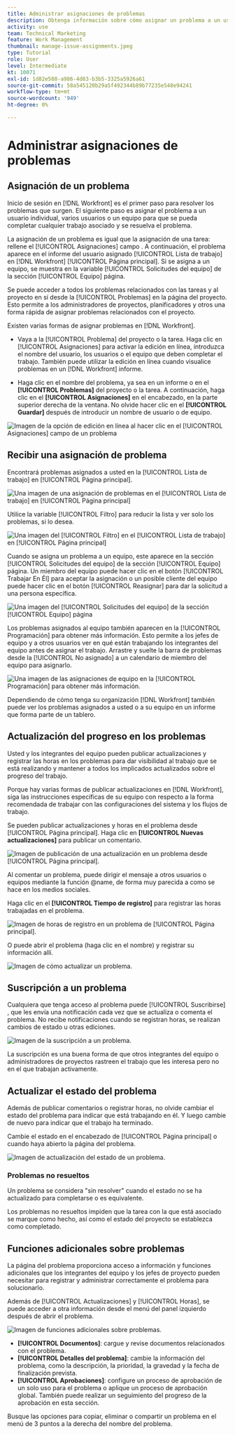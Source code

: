 ```yaml
---
title: Administrar asignaciones de problemas
description: Obtenga información sobre cómo asignar un problema a un usuario individual, varios usuarios o un equipo para que el problema se resuelva.
activity: use
team: Technical Marketing
feature: Work Management
thumbnail: manage-issue-assignments.jpeg
type: Tutorial
role: User
level: Intermediate
kt: 10071
exl-id: 1d82e588-a986-4d83-b3b5-3325a5926a61
source-git-commit: 58a545120b29a5f492344b89b77235e548e94241
workflow-type: tm+mt
source-wordcount: '949'
ht-degree: 0%

---
```


# Administrar asignaciones de problemas

## Asignación de un problema

Inicio de sesión en [!DNL Workfront] es el primer paso para resolver los problemas que surgen. El siguiente paso es asignar el problema a un usuario individual, varios usuarios o un equipo para que se pueda completar cualquier trabajo asociado y se resuelva el problema.

La asignación de un problema es igual que la asignación de una tarea: rellene el [!UICONTROL Asignaciones] campo . A continuación, el problema aparece en el informe del usuario asignado [!UICONTROL Lista de trabajo] en [!DNL Workfront] [!UICONTROL Página principal]. Si se asigna a un equipo, se muestra en la variable [!UICONTROL Solicitudes del equipo] de la sección [!UICONTROL Equipo] página.

Se puede acceder a todos los problemas relacionados con las tareas y al proyecto en sí desde la [!UICONTROL Problemas] en la página del proyecto. Esto permite a los administradores de proyectos, planificadores y otros una forma rápida de asignar problemas relacionados con el proyecto.

Existen varias formas de asignar problemas en [!DNL Workfront].

* Vaya a la [!UICONTROL Problema] del proyecto o la tarea. Haga clic en [!UICONTROL Asignaciones] para activar la edición en línea, introduzca el nombre del usuario, los usuarios o el equipo que deben completar el trabajo.
También puede utilizar la edición en línea cuando visualice problemas en un [!DNL Workfront] informe.

* Haga clic en el nombre del problema, ya sea en un informe o en el **[!UICONTROL Problemas]** del proyecto o la tarea. A continuación, haga clic en el **[!UICONTROL Asignaciones]** en el encabezado, en la parte superior derecha de la ventana. No olvide hacer clic en el **[!UICONTROL Guardar]** después de introducir un nombre de usuario o de equipo.

![Imagen de la opción de edición en línea al hacer clic en el [!UICONTROL Asignaciones] campo de un problema](assets/04-issue-assign-issue-list-assignments-field.png)

<!--
Learn more graphic and documentation article links
Assign issues
Edit user assignments for multiple issues
-->

## Recibir una asignación de problema

Encontrará problemas asignados a usted en la [!UICONTROL Lista de trabajo] en [!UICONTROL Página principal].

![Una imagen de una asignación de problemas en el [!UICONTROL Lista de trabajo] en [!UICONTROL Página principal]](assets/05-workfront-home-work-list.png)

Utilice la variable [!UICONTROL Filtro] para reducir la lista y ver solo los problemas, si lo desea.

![Una imagen del [!UICONTROL Filtro] en el [!UICONTROL Lista de trabajo] en [!UICONTROL Página principal]](assets/06-workfront-home-issue-filter.png)

Cuando se asigna un problema a un equipo, este aparece en la sección [!UICONTROL Solicitudes del equipo] de la sección [!UICONTROL Equipo] página. Un miembro del equipo puede hacer clic en el botón [!UICONTROL Trabajar En Él] para aceptar la asignación o un posible cliente del equipo puede hacer clic en el botón [!UICONTROL Reasignar] para dar la solicitud a una persona específica.

![Una imagen del [!UICONTROL Solicitudes del equipo] de la sección [!UICONTROL Equipo] página](assets/07-team-page-work-on-it.png)

Los problemas asignados al equipo también aparecen en la [!UICONTROL Programación] para obtener más información. Esto permite a los jefes de equipo y a otros usuarios ver en qué están trabajando los integrantes del equipo antes de asignar el trabajo. Arrastre y suelte la barra de problemas desde la [!UICONTROL No asignado] a un calendario de miembro del equipo para asignarlo.

![Una imagen de las asignaciones de equipo en la [!UICONTROL Programación] para obtener más información.](assets/08-issue-assignment-team-schedule.png)

Dependiendo de cómo tenga su organización [!DNL Workfront] también puede ver los problemas asignados a usted o a su equipo en un informe que forma parte de un tablero.

<!-- Learn more graphic and documentation article links

* Display items in the [!UICONTROL Work List] in the [!UICONTROL Home] area
* Manage work and team requests in the [!UICONTROL Home] area

-->

## Actualización del progreso en los problemas

Usted y los integrantes del equipo pueden publicar actualizaciones y registrar las horas en los problemas para dar visibilidad al trabajo que se está realizando y mantener a todos los implicados actualizados sobre el progreso del trabajo.

Porque hay varias formas de publicar actualizaciones en [!DNL Workfront], siga las instrucciones específicas de su equipo con respecto a la forma recomendada de trabajar con las configuraciones del sistema y los flujos de trabajo.

Se pueden publicar actualizaciones y horas en el problema desde [!UICONTROL Página principal]. Haga clic en **[!UICONTROL Nuevas actualizaciones]** para publicar un comentario.

![Imagen de publicación de una actualización en un problema desde [!UICONTROL Página principal].](assets/09-workfront-home-update.png)

Al comentar un problema, puede dirigir el mensaje a otros usuarios o equipos mediante la función @name, de forma muy parecida a como se hace en los medios sociales.

Haga clic en el **[!UICONTROL Tiempo de registro]** para registrar las horas trabajadas en el problema.

![Imagen de horas de registro en un problema de [!UICONTROL Página principal].](assets/10-workfront-home-log-hours.png)

O puede abrir el problema (haga clic en el nombre) y registrar su información allí.

![Imagen de cómo actualizar un problema.](assets/11-update-on-landing-page.png)

## Suscripción a un problema

Cualquiera que tenga acceso al problema puede [!UICONTROL Suscribirse] , que les envía una notificación cada vez que se actualiza o comenta el problema. No recibe notificaciones cuando se registran horas, se realizan cambios de estado u otras ediciones.

![Imagen de la suscripción a un problema.](assets/12-subscribe-to-an-issue.png)

La suscripción es una buena forma de que otros integrantes del equipo o administradores de proyectos rastreen el trabajo que les interesa pero no en el que trabajan activamente.

<!-- Learn more graphic and link to documentation article

* Update or edit a work item in the Home area

-->

## Actualizar el estado del problema

Además de publicar comentarios o registrar horas, no olvide cambiar el estado del problema para indicar que está trabajando en él. Y luego cambie de nuevo para indicar que el trabajo ha terminado.

Cambie el estado en el encabezado de [!UICONTROL Página principal] o cuando haya abierto la página del problema.

![Imagen de actualización del estado de un problema.](assets/13-update-issue-status.png)

### Problemas no resueltos

Un problema se considera &quot;sin resolver&quot; cuando el estado no se ha actualizado para completarse o es equivalente.

Los problemas no resueltos impiden que la tarea con la que está asociado se marque como hecho, así como el estado del proyecto se establezca como completado.

<!-- Learn more graphic and documentation article link

* Mark a work item as done in the Home area

-->

## Funciones adicionales sobre problemas

La página del problema proporciona acceso a información y funciones adicionales que los integrantes del equipo y los jefes de proyecto pueden necesitar para registrar y administrar correctamente el problema para solucionarlo.

Además de [!UICONTROL Actualizaciones] y [!UICONTROL Horas], se puede acceder a otra información desde el menú del panel izquierdo después de abrir el problema.

![Imagen de funciones adicionales sobre problemas.](assets/14-issue-page-left-panel-menu.png)

* **[!UICONTROL Documentos]**: cargue y revise documentos relacionados con el problema.
* **[!UICONTROL Detalles del problema]**: cambie la información del problema, como la descripción, la prioridad, la gravedad y la fecha de finalización prevista.
* **[!UICONTROL Aprobaciones]**: configure un proceso de aprobación de un solo uso para el problema o aplique un proceso de aprobación global. También puede realizar un seguimiento del progreso de la aprobación en esta sección.

Busque las opciones para copiar, eliminar o compartir un problema en el menú de 3 puntos a la derecha del nombre del problema.

<!-- Learn more graphic and documentation article links

* Edit issues
* Copy issues
* Share an issue
* Move issues
* Grant access to an issue

-->
